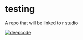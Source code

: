 # testing
A repo that will be linked to r studio


[![deepcode](http://localhost:8080/api/gh/badge?secretKey=eyJhbGciOiJIUzI1NiIsInR5cCI6IkpXVCJ9.eyJpYXQiOjE1OTM3NzA2MTl9.VKcMrpUjyPw1_pq1dGozZvvyzd5yUG0TqPdmHvQD1Lg)](https://deepcode.ai)
